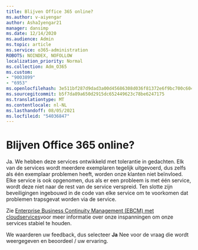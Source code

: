 ```yaml
---
title: Blijven Office 365 online?
ms.author: v-aiyengar
author: AshaIyengar21
manager: dansimp
ms.date: 12/14/2020
ms.audience: Admin
ms.topic: article
ms.service: o365-administration
ROBOTS: NOINDEX, NOFOLLOW
localization_priority: Normal
ms.collection: Adm_O365
ms.custom:
- "9003899"
- "6953"
ms.openlocfilehash: 3e511bf287d9dad3a00d45686308d036f81372e6f9bc700c6043ed76aa5b184e
ms.sourcegitcommit: b5f7da89a650d2915dc652449623c78be6247175
ms.translationtype: MT
ms.contentlocale: nl-NL
ms.lasthandoff: 08/05/2021
ms.locfileid: "54036847"
---
```

# <a name="will-office-365-services-stay-online"></a>Blijven Office 365 online?

Ja. We hebben deze services ontwikkeld met tolerantie in gedachten. Elk van de services wordt meerdere exemplaren tegelijk uitgevoerd, dus zelfs als één exemplaar problemen heeft, worden onze klanten niet beïnvloed. Elke service is ook opgenomen, dus als er een probleem is met één service, wordt deze niet naar de rest van de service verspreid. Ten slotte zijn beveiligingen ingebouwd in de code van elke service om te voorkomen dat problemen trapsgevat worden via de service.

Zie [Enterprise Business Continuity Management (EBCM) met cloudservices](https://go.microsoft.com/fwlink/?linkid=2124377)voor meer informatie over onze inspanningen om onze services stabiel te houden.

We waarderen uw feedback, dus selecteer **Ja** Nee voor de vraag die wordt weergegeven en beoordeel /  uw ervaring.